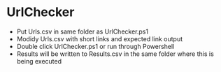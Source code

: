 # UrlChecker

- Put Urls.csv in same folder as UrlChecker.ps1
- Modidy Urls.csv with short links and expected link output
- Double click UrlChecker.ps1 or run through Powershell
- Results will be written to Results.csv in the same folder where this is being executed

